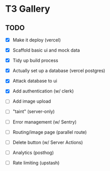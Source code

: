 # T3 Gallery

## TODO

- [x] Make it deploy (vercel)
- [x] Scaffold basic ui and mock data
- [x] Tidy up build process
- [x] Actually set up a database (vercel postgres)
- [x] Attack database to ui
- [x] Add authentication (w/ clerk)
- [ ] Add image upload
- [ ] "taint" (server-only)
- [ ] Error management (w/ Sentry)
- [ ] Routing/image page (parallel route)
- [ ] Delete button (w/ Server Actions)
- [ ] Analytics (posthog)
- [ ] Rate limiting (upstash)
 